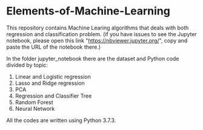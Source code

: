 # Elements-of-Machine-Learning

This repository contains Machine Learing algorithms that deals with both regression and classification problem.
(if you have issues to see the Jupyter notebook, please open this link "https://nbviewer.jupyter.org/", copy and paste the URL of the notebook there.)

In the folder jupyter_notebook there are the dataset and Python code divided by topic:

1. Linear and Logistic regression
2. Lasso and Ridge regression
3. PCA
4. Regression and Classifier Tree
5. Random Forest 
6. Neural Network

All the codes are written using Python 3.7.3.


